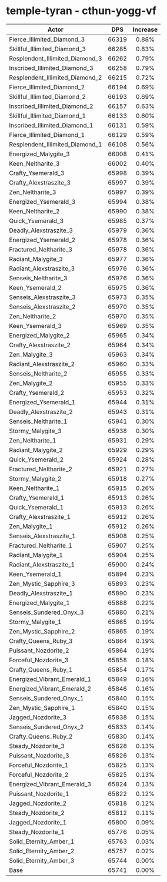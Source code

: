 # temple-tyran - cthun-yogg-vf
| Actor | DPS | Increase |
|---|:---:|:---:|
|Fierce_Illimited_Diamond_3|66319|0.88%|
|Skillful_Illimited_Diamond_3|66285|0.83%|
|Resplendent_Illimited_Diamond_3|66262|0.79%|
|Inscribed_Illimited_Diamond_3|66258|0.79%|
|Resplendent_Illimited_Diamond_2|66215|0.72%|
|Fierce_Illimited_Diamond_2|66194|0.69%|
|Skillful_Illimited_Diamond_2|66193|0.69%|
|Inscribed_Illimited_Diamond_2|66157|0.63%|
|Skillful_Illimited_Diamond_1|66133|0.60%|
|Inscribed_Illimited_Diamond_1|66131|0.59%|
|Fierce_Illimited_Diamond_1|66129|0.59%|
|Resplendent_Illimited_Diamond_1|66108|0.56%|
|Energized_Malygite_3|66008|0.41%|
|Keen_Neltharite_3|66002|0.40%|
|Crafty_Ysemerald_3|65998|0.39%|
|Crafty_Alexstraszite_3|65997|0.39%|
|Zen_Neltharite_3|65997|0.39%|
|Energized_Ysemerald_3|65994|0.38%|
|Keen_Neltharite_2|65990|0.38%|
|Quick_Ysemerald_3|65985|0.37%|
|Deadly_Alexstraszite_3|65979|0.36%|
|Energized_Ysemerald_2|65978|0.36%|
|Fractured_Neltharite_3|65978|0.36%|
|Radiant_Malygite_3|65977|0.36%|
|Radiant_Alexstraszite_3|65976|0.36%|
|Senseis_Neltharite_3|65976|0.36%|
|Keen_Ysemerald_2|65975|0.36%|
|Senseis_Alexstraszite_3|65973|0.35%|
|Senseis_Alexstraszite_2|65970|0.35%|
|Zen_Neltharite_2|65970|0.35%|
|Keen_Ysemerald_3|65969|0.35%|
|Energized_Malygite_2|65965|0.34%|
|Crafty_Alexstraszite_2|65964|0.34%|
|Zen_Malygite_3|65963|0.34%|
|Radiant_Alexstraszite_2|65960|0.33%|
|Senseis_Neltharite_2|65955|0.33%|
|Zen_Malygite_2|65955|0.33%|
|Crafty_Ysemerald_2|65953|0.32%|
|Energized_Ysemerald_1|65944|0.31%|
|Deadly_Alexstraszite_2|65943|0.31%|
|Senseis_Neltharite_1|65941|0.30%|
|Stormy_Malygite_3|65938|0.30%|
|Zen_Neltharite_1|65931|0.29%|
|Radiant_Malygite_2|65929|0.29%|
|Quick_Ysemerald_2|65924|0.28%|
|Fractured_Neltharite_2|65921|0.27%|
|Stormy_Malygite_2|65918|0.27%|
|Keen_Neltharite_1|65915|0.26%|
|Crafty_Ysemerald_1|65913|0.26%|
|Quick_Ysemerald_1|65913|0.26%|
|Crafty_Alexstraszite_1|65912|0.26%|
|Zen_Malygite_1|65912|0.26%|
|Senseis_Alexstraszite_1|65908|0.25%|
|Fractured_Neltharite_1|65907|0.25%|
|Radiant_Malygite_1|65904|0.25%|
|Radiant_Alexstraszite_1|65900|0.24%|
|Keen_Ysemerald_1|65894|0.23%|
|Zen_Mystic_Sapphire_3|65893|0.23%|
|Deadly_Alexstraszite_1|65890|0.23%|
|Energized_Malygite_1|65888|0.22%|
|Senseis_Sundered_Onyx_3|65880|0.21%|
|Stormy_Malygite_1|65865|0.19%|
|Zen_Mystic_Sapphire_2|65865|0.19%|
|Crafty_Queens_Ruby_3|65864|0.19%|
|Puissant_Nozdorite_2|65864|0.19%|
|Forceful_Nozdorite_3|65858|0.18%|
|Crafty_Queens_Ruby_1|65854|0.17%|
|Energized_Vibrant_Emerald_1|65849|0.16%|
|Energized_Vibrant_Emerald_2|65846|0.16%|
|Senseis_Sundered_Onyx_1|65840|0.15%|
|Zen_Mystic_Sapphire_1|65840|0.15%|
|Jagged_Nozdorite_3|65838|0.15%|
|Senseis_Sundered_Onyx_2|65833|0.14%|
|Crafty_Queens_Ruby_2|65830|0.14%|
|Steady_Nozdorite_3|65828|0.13%|
|Puissant_Nozdorite_3|65826|0.13%|
|Forceful_Nozdorite_1|65825|0.13%|
|Forceful_Nozdorite_2|65825|0.13%|
|Energized_Vibrant_Emerald_3|65824|0.13%|
|Puissant_Nozdorite_1|65822|0.12%|
|Jagged_Nozdorite_2|65818|0.12%|
|Steady_Nozdorite_2|65812|0.11%|
|Jagged_Nozdorite_1|65800|0.09%|
|Steady_Nozdorite_1|65776|0.05%|
|Solid_Eternity_Amber_1|65763|0.03%|
|Solid_Eternity_Amber_2|65757|0.02%|
|Solid_Eternity_Amber_3|65744|0.00%|
|Base|65741|0.00%|
